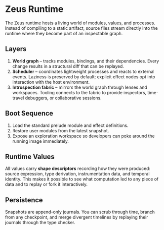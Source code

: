 # Zeus Runtime

The Zeus runtime hosts a living world of modules, values, and processes.
Instead of compiling to a static artifact, source files stream directly
into the runtime where they become part of an inspectable graph.

## Layers

1. **World graph** – tracks modules, bindings, and their dependencies.
   Every change results in a structural diff that can be replayed.
2. **Scheduler** – coordinates lightweight processes and reacts to
   external events. Laziness is preserved by default; explicit effect
   nodes opt into interaction with the host environment.
3. **Introspection fabric** – mirrors the world graph through lenses and
   workspaces. Tooling connects to the fabric to provide inspectors,
   time-travel debuggers, or collaborative sessions.

## Boot Sequence

1. Load the standard prelude module and effect definitions.
2. Restore user modules from the latest snapshot.
3. Expose an exploration workspace so developers can poke around the
   running image immediately.

## Runtime Values

All values carry **shape descriptors** recording how they were produced:
source expression, type derivation, instrumentation data, and temporal
identity. This makes it possible to see what computation led to any
piece of data and to replay or fork it interactively.

## Persistence

Snapshots are append-only journals. You can scrub through time, branch
from any checkpoint, and merge divergent timelines by replaying their
journals through the type checker.
